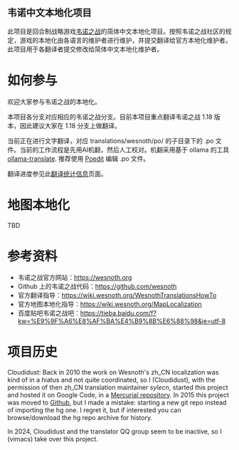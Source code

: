 韦诺中文本地化项目
-----------------------------------------------

此项目是回合制战略游戏[韦诺之战](https://wesnoth.org)的简体中文本地化项目。按照韦诺之战社区的规定，游戏的本地化由各语言的维护者进行维护，并提交翻译给官方本地化维护者。此项目用于各翻译者提交修改给简体中文本地化维护者。

# 如何参与

欢迎大家参与韦诺之战的本地化。

本项目各分支对应相应的韦诺之战分支。目前本项目重点翻译韦诺之战 1.18 版本，因此建议大家在 1.18 分支上做翻译。

当前正在进行文字翻译，对应 translations/wesnoth/po/ 的子目录下的 .po 文件。当前的工作流程是先用AI机翻，然后人工校对。机翻采用基于 ollama 的工具 [ollama-translate](https://codeberg.org/vimacs/ollama-translate). 推荐使用 [Poedit](https://poedit.net/) 编辑 .po 文件。

翻译进度参见此[翻译统计信息](https://gettext.wesnoth.org/?view=langs&version=branch&lang=zh_CN)页面。

# 地图本地化

TBD

# 参考资料

* 韦诺之战官方网站：https://wesnoth.org
* Github 上的韦诺之战代码：https://github.com/wesnoth
* 官方翻译指导：https://wiki.wesnoth.org/WesnothTranslationsHowTo
* 官方地图本地化指导：https://wiki.wesnoth.org/MapLocalization
* 百度贴吧韦诺之战吧：https://tieba.baidu.com/f?kw=%E9%9F%A6%E8%AF%BA%E4%B9%8B%E6%88%98&ie=utf-8

# 项目历史

Cloudidust: Back in 2010 the work on Wesnoth's zh_CN localization was kind of in a hiatus and not quite coordinated, so I (Cloudidust), with the permission of then zh_CN translation maintainer *sylecn*, started this project and hosted it on Google Code, in a [Mercurial repository](https://code.google.com/p/wesnoth-translation-cn). In 2015 this project was moved to [Github](https://github.com/CloudiDust/wesnoth-cn), but I made a mistake: starting a new git repo instead of importing the hg one. I regret it, but if interested you can browse/download the hg repo archive for history.

In 2024, Cloudidust and the translator QQ group seem to be inactive, so I (vimacs) take over this project.

